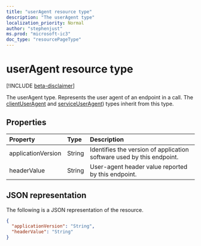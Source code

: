 ```yaml
---
title: "userAgent resource type"
description: "The userAgent type"
localization_priority: Normal
author: "stephenjust"
ms.prod: "microsoft-ic3"
doc_type: "resourcePageType"
---
```


# userAgent resource type

[!INCLUDE [beta-disclaimer](../../includes/beta-disclaimer.md)]

The userAgent type. Represents the user agent of an endpoint in a call. 
The [clientUserAgent](callrecords-clientuseragent.md) and
[serviceUserAgent](callrecords-serviceuseragent.md)) types inherit from this type.

## Properties

| Property     | Type        | Description |
|:-------------|:------------|:------------|
|applicationVersion|String|Identifies the version of application software used by this endpoint.|
|headerValue|String|User-agent header value reported by this endpoint.|

## JSON representation

The following is a JSON representation of the resource.

<!-- {
  "blockType": "resource",
  "optionalProperties": [

  ],
  "@odata.type": "microsoft.graph.callRecords.userAgent",
  "baseType": null
}-->

```json
{
  "applicationVersion": "String",
  "headerValue": "String"
}
```

<!-- uuid: 16cd6b66-4b1a-43a1-adaf-3a886856ed98
2019-02-04 14:57:30 UTC -->
<!-- {
  "type": "#page.annotation",
  "description": "userAgent resource",
  "keywords": "",
  "section": "documentation",
  "tocPath": ""
}-->